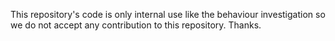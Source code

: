 This repository's code is only internal use like the behaviour investigation so we do not accept any contribution to this repository. Thanks.